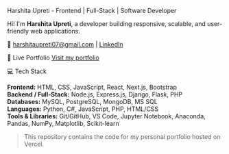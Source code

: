 Harshita Upreti - Frontend | Full-Stack | Software Developer

Hi! I'm **Harshita Upreti**, a developer building responsive, scalable, and user-friendly web applications.  

📧 harshitaupreti07@gmail.com | [LinkedIn](https://www.linkedin.com/in/harshita12)


🚀 Live Portfolio
[Visit my portfolio](https://my-portfolio-two-gamma-81.vercel.app/)


💻 Tech Stack

**Frontend:** HTML, CSS, JavaScript, React, Next.js, Bootstrap  
**Backend / Full-Stack:** Node.js, Express.js, Django, Flask, PHP  
**Databases:** MySQL, PostgreSQL, MongoDB, MS SQL  
**Languages:** Python, C#, JavaScript, PHP, HTML/CSS  
**Tools & Libraries:** Git/GitHub, VS Code, Jupyter Notebook, Anaconda, Pandas, NumPy, Matplotlib, Scikit-learn  


> This repository contains the code for my personal portfolio hosted on Vercel.
